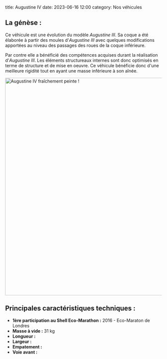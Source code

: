 title: Augustine IV
date: 2023-06-16 12:00
category: Nos véhicules

## La génèse :

Ce véhicule est une évolution du modèle *Augustine III*. Sa coque a été élaborée à partir des moules d'*Augustine III* avec quelques modifications apportées au niveau des passages des roues de la coque inférieure.

Par contre elle a bénéficié des compétences acquises durant la réalisation d'*Augustine III*. Les éléments structureaux internes sont donc optimisés en terme de structure et de mise en oeuvre. Ce véhicule bénéficie donc d'une meilleure rigidité tout en ayant une masse inférieure à son aînée.

<img src="{static}/images/20160622_181938.jpg" width="700" alt="Augustine IV fraîchement peinte !">

## Principales caractéristiques techniques :

- **1ère participation au Shell Eco-Marathon :** 2016 - Eco-Maraton de Londres
- **Masse à vide :** 31 kg
- **Longueur :** 
- **Largeur :**
- **Empatement :**
- **Voie avant :**

